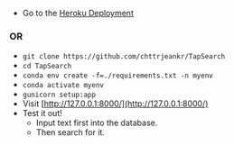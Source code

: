 - Go to the [Heroku Deployment](https://tapsearch-ankur.herokuapp.com/)


### OR


- `git clone https://github.com/chttrjeankr/TapSearch`
- `cd TapSearch`
- `conda env create -f=./requirements.txt -n myenv`
- `conda activate myenv`
- `gunicorn setup:app`
- Visit [http://127.0.0.1:8000/](http://127.0.0.1:8000/)
- Test it out!
    - Input text first into the database.
    - Then search for it.
